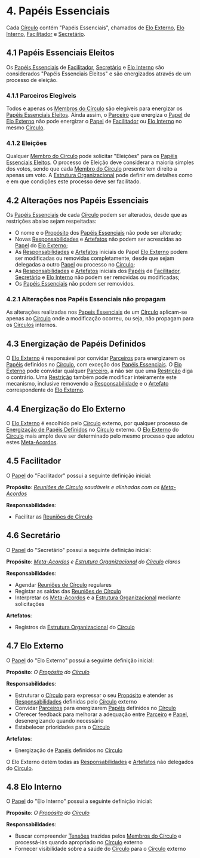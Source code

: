 # 4. <span id="papeis-essenciais">Papéis Essenciais</span>

Cada [Círculo][circulos] contém "Papéis Essenciais", chamados de [Elo Externo][elo-externo], [Elo Interno][elo-interno], [Facilitador][facilitador] e [Secretário][secretario].

## 4.1 <span id="papeis-essenciais-eleitos">Papéis Essenciais Eleitos</span>

Os [Papéis Essenciais][papeis-essenciais] de [Facilitador][facilitador], [Secretário][secretario] e [Elo Interno][elo-interno] são considerados "Papéis Essenciais Eleitos" e são energizados através de um processo de eleição.

### 4.1.1 <span id="parceiros-elegiveis">Parceiros Elegíveis</span>

Todos e apenas os [Membros do Círculo][membros-do-circulo] são elegíveis para energizar os [Papéis Essenciais Eleitos][papeis-essenciais-eleitos]. Ainda assim, o [Parceiro][parceiros] que energiza o [Papel][papeis] de [Elo Externo][elo-externo] não pode energizar o [Papel][papeis] de [Facilitador][facilitador] ou [Elo Interno][elo-interno] no mesmo [Círculo][circulos].

### 4.1.2 <span id="eleicoes">Eleições</span>

Qualquer [Membro do Círculo][membros-do-circulo] pode solicitar "Eleições" para os [Papéis Essenciais Eleitos][papeis-essenciais-eleitos]. O processo de Eleição deve considerar a maioria simples dos votos, sendo que cada [Membro do Círculo][membros-do-circulo] presente tem direito a apenas um voto. A [Estrutura Organizacional][estrutura-organizacional] pode definir em detalhes como e em que condições este processo deve ser facilitado.

## 4.2 <span id="alteracoes-nos-papeis-essenciais">Alterações nos Papéis Essenciais</span>

Os [Papéis Essenciais][papeis-essenciais] de cada [Círculo][circulos] podem ser alterados, desde que as restrições abaixo sejam respeitadas:

* O nome e o [Propósito][papeis] dos [Papéis Essenciais][papeis-essenciais] não pode ser alterado;
* Novas [Responsabilidades][papeis] e [Artefatos][papeis] não podem ser acrescidas ao [Papel][papeis] do [Elo Externo][elo-externo];
* As [Responsabilidades][papeis] e [Artefatos][papeis] iniciais do Papel [Elo Externo][elo-externo] podem ser modificadas ou removidas completamente, desde que sejam delegadas a outro [Papel][papeis] ou processo no [Círculo][circulos];
* As [Responsabilidades][papeis] e [Artefatos][papeis] iniciais dos [Papéis][papeis] de [Facilitador][facilitador], [Secretário][secretario] e [Elo Interno][elo-interno] não podem ser removidas ou modificadas;
* Os [Papéis Essenciais][papeis-essenciais] não podem ser removidos.

### 4.2.1 <span id="alteracoes-nos-papeis-essenciais-nao-propagam">Alterações nos Papéis Essenciais não propagam</span>

As alterações realizadas nos [Papeis Essenciais][papeis-essenciais] de um [Círculo][circulos] aplicam-se apenas ao [Círculo][circulos] onde a modificação ocorreu, ou seja, não propagam para os [Círculos][circulos] internos.

## 4.3 <span id="energizacao-de-papeis-definidos">Energização de Papéis Definidos</span>

O [Elo Externo][elo-externo] é responsável por convidar [Parceiros][parceiros] para energizarem os [Papéis][papeis] definidos no [Círculo][circulos], com exceção dos [Papéis Essenciais][papeis-essenciais]. O [Elo Externo][elo-externo] pode convidar qualquer [Parceiro][parceiros], a não ser que uma [Restrição][restricoes] diga o contrário. Uma [Restrição][restricoes] também pode modificar inteiramente este mecanismo, inclusive removendo a [Responsabilidade][papeis] e o [Artefato][papeis] correspondente do [Elo Externo][elo-externo].

## 4.4 <span id="energizacao-do-elo-externo">Energização do Elo Externo</span>

O [Elo Externo][elo-externo] é escolhido pelo [Círculo][circulos] externo, por qualquer processo de [Energização de Papéis Definidos][energizacao-de-papeis-definidos] no [Círculo][circulos] externo. O [Elo Externo][elo-externo] do [Círculo][circulos] mais amplo deve ser determinado pelo mesmo processo que adotou estes [Meta-Acordos][meta-acordos].

## 4.5 <span id="facilitador">Facilitador</span>

O [Papel][papeis] do "Facilitador" possui a seguinte definição inicial:

**Propósito**: [_Reuniões de Círculo_][reunioes-de-circulo] _saudáveis e alinhadas com os_ [_Meta-Acordos_][meta-acordos]

**Responsabilidades**:

* Facilitar as [Reuniões de Círculo][reunioes-de-circulo]

## 4.6 <span id="secretario">Secretário</span>

O [Papel][papeis] do "Secretário" possui a seguinte definição inicial:

**Propósito**: [_Meta-Acordos_][meta-acordos] _e_ [_Estrutura Organizacional_][estrutura-organizacional] _do_ [_Círculo_][circulos] _claros_

**Responsabilidades**:

* Agendar [Reuniões de Círculo][reunioes-de-circulo] regulares
* Registar as saídas das [Reuniões de Círculo][reunioes-de-circulo]
* Interpretar os [Meta-Acordos][meta-acordos] e a [Estrutura Organizacional][estrutura-organizacional] mediante solicitações

**Artefatos**:

* Registros da [Estrutura Organizacional][estrutura-organizacional] do [Círculo][circulos]

## 4.7 <span id="elo-externo">Elo Externo</span>

O [Papel][papeis] do "Elo Externo" possui a seguinte definição inicial:

**Propósito**: _O_ [_Propósito_][papeis] _do_ [_Círculo_][circulos]

**Responsabilidades**:

* Estruturar o [Círculo][circulos] para expressar o seu [Propósito][papeis] e atender as [Responsabilidades][papeis] definidas pelo [Círculo][circulos] externo
* Convidar [Parceiros][parceiros] para energizarem [Papéis][papeis] definidos no [Círculo][circulos]
* Oferecer feedback para melhorar a adequação entre [Parceiro][parceiros] e [Papel][papeis], desenergizando quando necessário
* Estabelecer prioridades para o [Círculo][circulos]

**Artefatos**:

* Energização de [Papéis][papeis] definidos no [Círculo][circulos]

O Elo Externo detém todas as [Responsabilidades][papeis] e [Artefatos][papeis] não delegados do [Círculo][circulos].

## 4.8 <span id="elo-interno">Elo Interno</span>

O [Papel][papeis] do "Elo Interno" possui a seguinte definição inicial:

**Propósito**: _O_ [_Propósito_][papeis] _do_ [_Círculo_][circulos]

**Responsabilidades**:

* Buscar compreender [Tensões][tensoes] trazidas pelos [Membros do Círculo][membros-do-circulo] e processá-las quando apropriado no [Círculo][circulos] externo
* Fornecer visibilidade sobre a saúde do [Círculo][circulos] para o [Círculo][circulos] externo

<!-- Links -->
[meta-acordos]: README.md

[organizacao]: organizacao.md
[parceiros]: organizacao.md#parceiros
[tensoes]: organizacao.md#tensoes

[estrutura-organizacional]: estrutura-organizacional.md
[circulos]: estrutura-organizacional.md#circulos
[membros-do-circulo]: estrutura-organizacional.md#membros-do-circulo
[papeis]: estrutura-organizacional.md#papeis
[restricoes]: estrutura-organizacional.md#restricoes

[reunioes-de-circulo]: reunioes-de-circulo.md

[papeis-essenciais]: papeis-essenciais.md
[elo-externo]: papeis-essenciais.md#elo-externo
[elo-interno]: papeis-essenciais.md#elo-interno
[facilitador]: papeis-essenciais.md#facilitador
[secretario]: papeis-essenciais.md#secretario
[energizacao-de-papeis-definidos]: papeis-essenciais.md#energizacao-de-papeis-definidos
[eleicoes]: papeis-essenciais.md#eleicoes
[papeis-essenciais-eleitos]: papeis-essenciais.md#papeis-essenciais-eleitos
